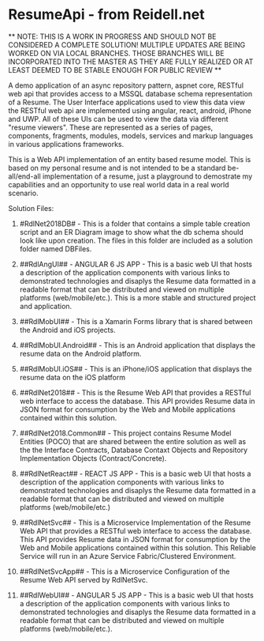 # ResumeApi - from Reidell.net
** NOTE: THIS IS A WORK IN PROGRESS AND SHOULD NOT BE CONSIDERED A COMPLETE SOLUTION! MULTIPLE UPDATES ARE BEING WORKED ON VIA LOCAL BRANCHES. THOSE BRANCHES WILL BE INCORPORATED INTO THE MASTER AS THEY ARE FULLY REALIZED OR AT LEAST DEEMED TO BE STABLE ENOUGH FOR PUBLIC REVIEW **

A demo application of an async repository pattern, aspnet core, RESTful web api that provides access to a MSSQL database schema representation of a Resume. The User Interface applications used to view this data view the RESTful web api are implemented using 
angular, react, android, iPhone and UWP. All of these UIs can be used to view the data via different "resume viewers". These are 
represented as a series of pages, components, fragments, modules, models, services and markup languages in various applications frameworks.

This is a Web API implementation of an entity based resume model. This is based on my personal resume and is not intended to be a 
standard be-all/end-all implementation of a resume, just a playground to demostrate my capabilities and an opportunity to use real 
world data in a real world scenario.

Solution Files:

1. #RdlNet2018DB# - This is a folder that contains a simple table creation script and an ER Diagram image to show what the db 
                  schema should look like upon creation. The files in this folder are included as a solution folder named 
                  DBFiles.                  

2. ##RdlAngUI## - ANGULAR 6 JS APP - This is a basic web UI that hosts a description of the application components with various links 
               to demonstrated technologies and disaplys the Resume data formatted in a readable format that can be distributed and 
               viewed on multiple platforms (web/mobile/etc.). This is a more stable and structured project and application.

3. ##RdlMobUI## - This is a Xamarin Forms library that is shared between the Android and iOS projects.

4. ##RdlMobUI.Android## - This is an Android application that displays the resume data on the Android platform.

5. ##RdlMobUI.iOS## - This is an iPhone/iOS application that displays the resume data on the iOS platform

6. ##RdlNet2018## - This is the Resume Web API that provides a RESTful web interface to access the database. This API provides Resume 
                data in JSON format for consumption by the Web and Mobile applications contained within this solution.

7. ##RdlNet2018.Common## - This project contains Resume Model Entities (POCO) that are shared between the entire solution as well as the 
                       the Interface Contracts, Database Contaxt Objects and Repository Implementation Objects (Contract/Concrete).

8. ##RdlNetReact## - REACT JS APP - This is a basic web UI that hosts a description of the application components with various links
                 to demonstrated technologies and disaplys the Resume data formatted in a readable format that can be distributed 
                 and viewed on multiple platforms (web/mobile/etc.)
                 
9. ##RdlNetSvc## - This is a Microservice Implementation of the Resume Web API that provides a RESTful web interface to access the 
               database. This API provides Resume data in JSON format for consumption by the Web and Mobile applications contained 
               within this solution. This Reliable Service will run in an Azure Service Fabric/Clustered Environment.

10. ##RdlNetSvcApp## - This is a Microservice Configuration of the Resume Web API served by RdlNetSvc.

11. ##RdlWebUI## - ANGULAR 5 JS APP - This is a basic web UI that hosts a description of the application components with various links 
               to demonstrated technologies and disaplys the Resume data formatted in a readable format that can be distributed and 
               viewed on multiple platforms (web/mobile/etc.).


